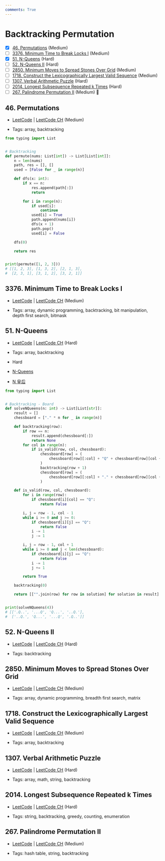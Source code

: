 ```yaml
---
comments: True
---
```


# Backtracking Permutation

- [x] [46. Permutations](https://leetcode.cn/problems/permutations/) (Medium)
- [ ] [3376. Minimum Time to Break Locks I](https://leetcode.cn/problems/minimum-time-to-break-locks-i/) (Medium)
- [x] [51. N-Queens](https://leetcode.cn/problems/n-queens/) (Hard)
- [ ] [52. N-Queens II](https://leetcode.cn/problems/n-queens-ii/) (Hard)
- [ ] [2850. Minimum Moves to Spread Stones Over Grid](https://leetcode.cn/problems/minimum-moves-to-spread-stones-over-grid/) (Medium)
- [ ] [1718. Construct the Lexicographically Largest Valid Sequence](https://leetcode.cn/problems/construct-the-lexicographically-largest-valid-sequence/) (Medium)
- [ ] [1307. Verbal Arithmetic Puzzle](https://leetcode.cn/problems/verbal-arithmetic-puzzle/) (Hard)
- [ ] [2014. Longest Subsequence Repeated k Times](https://leetcode.cn/problems/longest-subsequence-repeated-k-times/) (Hard)
- [ ] [267. Palindrome Permutation II](https://leetcode.cn/problems/palindrome-permutation-ii/) (Medium) 👑

## 46. Permutations

-   [LeetCode](https://leetcode.com/problems/permutations/) | [LeetCode CH](https://leetcode.cn/problems/permutations/) (Medium)

-   Tags: array, backtracking

```python title="46. Permutations - Python Solution"
from typing import List


# Backtracking
def permute(nums: List[int]) -> List[List[int]]:
    n = len(nums)
    path, res = [], []
    used = [False for _ in range(n)]

    def dfs(x: int):
        if x == n:
            res.append(path[:])
            return

        for i in range(n):
            if used[i]:
                continue
            used[i] = True
            path.append(nums[i])
            dfs(x + 1)
            path.pop()
            used[i] = False

    dfs(0)

    return res


print(permute([1, 2, 3]))
# [[1, 2, 3], [1, 3, 2], [2, 1, 3],
#  [2, 3, 1], [3, 1, 2], [3, 2, 1]]

```

## 3376. Minimum Time to Break Locks I

-   [LeetCode](https://leetcode.com/problems/minimum-time-to-break-locks-i/) | [LeetCode CH](https://leetcode.cn/problems/minimum-time-to-break-locks-i/) (Medium)

-   Tags: array, dynamic programming, backtracking, bit manipulation, depth first search, bitmask

## 51. N-Queens

-   [LeetCode](https://leetcode.com/problems/n-queens/) | [LeetCode CH](https://leetcode.cn/problems/n-queens/) (Hard)

-   Tags: array, backtracking
- Hard
- [N-Queens](https://leetcode.com/problems/n-queens/)
- [N 皇后](https://leetcode.cn/problems/n-queens/)

```python title="51. N-Queens - Python Solution"
from typing import List


# Backtracking - Board
def solveNQueens(n: int) -> List[List[str]]:
    result = []
    chessboard = ["." * n for _ in range(n)]

    def backtracking(row):
        if row == n:
            result.append(chessboard[:])
            return None
        for col in range(n):
            if is_valid(row, col, chessboard):
                chessboard[row] = (
                    chessboard[row][:col] + "Q" + chessboard[row][col + 1 :]
                )
                backtracking(row + 1)
                chessboard[row] = (
                    chessboard[row][:col] + "." + chessboard[row][col + 1 :]
                )

    def is_valid(row, col, chessboard):
        for i in range(row):
            if chessboard[i][col] == "Q":
                return False

        i, j = row - 1, col - 1
        while i >= 0 and j >= 0:
            if chessboard[i][j] == "Q":
                return False
            i -= 1
            j -= 1

        i, j = row - 1, col + 1
        while i >= 0 and j < len(chessboard):
            if chessboard[i][j] == "Q":
                return False
            i -= 1
            j += 1

        return True

    backtracking(0)

    return [["".join(row) for row in solution] for solution in result]


print(solveNQueens(4))
# [['.Q..', '...Q', 'Q...', '..Q.'],
#  ['..Q.', 'Q...', '...Q', '.Q..']]

```

## 52. N-Queens II

-   [LeetCode](https://leetcode.com/problems/n-queens-ii/) | [LeetCode CH](https://leetcode.cn/problems/n-queens-ii/) (Hard)

-   Tags: backtracking

## 2850. Minimum Moves to Spread Stones Over Grid

-   [LeetCode](https://leetcode.com/problems/minimum-moves-to-spread-stones-over-grid/) | [LeetCode CH](https://leetcode.cn/problems/minimum-moves-to-spread-stones-over-grid/) (Medium)

-   Tags: array, dynamic programming, breadth first search, matrix

## 1718. Construct the Lexicographically Largest Valid Sequence

-   [LeetCode](https://leetcode.com/problems/construct-the-lexicographically-largest-valid-sequence/) | [LeetCode CH](https://leetcode.cn/problems/construct-the-lexicographically-largest-valid-sequence/) (Medium)

-   Tags: array, backtracking

## 1307. Verbal Arithmetic Puzzle

-   [LeetCode](https://leetcode.com/problems/verbal-arithmetic-puzzle/) | [LeetCode CH](https://leetcode.cn/problems/verbal-arithmetic-puzzle/) (Hard)

-   Tags: array, math, string, backtracking

## 2014. Longest Subsequence Repeated k Times

-   [LeetCode](https://leetcode.com/problems/longest-subsequence-repeated-k-times/) | [LeetCode CH](https://leetcode.cn/problems/longest-subsequence-repeated-k-times/) (Hard)

-   Tags: string, backtracking, greedy, counting, enumeration

## 267. Palindrome Permutation II

-   [LeetCode](https://leetcode.com/problems/palindrome-permutation-ii/) | [LeetCode CH](https://leetcode.cn/problems/palindrome-permutation-ii/) (Medium)

-   Tags: hash table, string, backtracking
